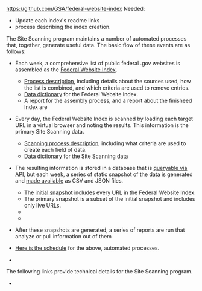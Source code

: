 
https://github.com/GSA/federal-website-index
Needed: 
* Update each index's readme links
* process describing the index creation.


The Site Scanning program maintains a number of automated processes that, together, generate useful data.  The basic flow of these events are as follows: 

- Each week, a comprehensive list of public federal .gov websites is assembled as the [Federal Website Index](https://github.com/GSA/federal-website-index/blob/main/data/site-scanning-target-url-list.csv).
  - [Process description](), including details about the sources used, how the list is combined, and which criteria are used to remove entries.
  - [Data dictionary](https://github.com/GSA/site-scanning-documentation/blob/main/data/Target_URL_List_Data_Dictionary.csv) for the Federal Website Index.
  - A report for the assembly process, and a report about the finisheed Index are 
- Every day, the Federal Website Index is scanned by loading each target URL in a virtual browser and noting the results.  This information is the primary Site Scanning data.
  - [Scanning process description](), including what criteria are used to create each field of data.
  - [Data dictionary](https://github.com/GSA/site-scanning-documentation/blob/main/data/Site_Scanning_Data_Dictionary.csv) for the Site Scanning data
- The resulting information is stored in a database that is [queryable via API](https://open.gsa.gov/api/site-scanning-api/), but each week, a series of static snapshot of the data is generated and [made available](https://digital.gov/guides/site-scanning/data/) as CSV and JSON files.
  - The [initial snapshot](https://api.gsa.gov/technology/site-scanning/data/weekly-snapshot-all.csv) includes every URL in the Federal Website Index.  
  - The primary snapshot is a subset of the initial snapshot and includes only live URLs.  
  - 
  - 

- After these snapshots are generated, a series of reports are run that analyze or pull information out of them 
- [Here is the schedule](https://github.com/GSA/site-scanning-documentation/blob/main/pages/schedule.md) for the above, automated processes.
- 


The following links provide technical details for the Site Scanning program.  

* 

